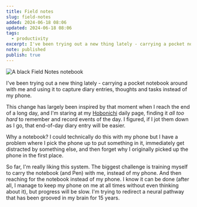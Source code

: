 ```yaml
---
title: Field notes
slug: field-notes
added: 2024-06-18 08:06
updated: 2024-06-18 08:06
tags:
  - productivity
excerpt: I've been trying out a new thing lately - carrying a pocket notebook around with me and using it to capture diary entries, thoughts and tasks instead of my phone.
note: published
publish: true
---
```

<img src="/images/field-notes.webp" alt="A black Field Notes notebook" />

I've been trying out a new thing lately - carrying a pocket notebook around with me and using it to capture diary entries, thoughts and tasks instead of my phone.

This change has largely been inspired by that moment when I reach the end of a long day, and I'm staring at my [Hobonichi](/hobonichi-techo-cousin/) daily page, finding it *all too hard* to remember and record events of the day. I figured, if I jot them down as I go, that end-of-day diary entry will be easier.

Why a notebook? I could technically do this with my phone but I have a problem where I pick the phone up to put something in it, immediately get distracted by something else, and then forget why I originally picked up the phone in the first place. 

So far, I'm really liking this system. The biggest challenge is training myself to carry the notebook (and Pen) with me, instead of my phone. And then reaching for the notebook instead of my phone. I know it can be done (after all, I manage to keep my phone on me at all times without even thinking about it), but progress will be slow. I'm trying to redirect a neural pathway that has been grooved in my brain for 15 years.


